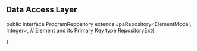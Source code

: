 ## Data Access Layer

public interface ProgramRepository extends JpaRepository<ElementModel, Integer>, // Element and its Primary Key type
    RepositoryExt<ElementModel>{

}
